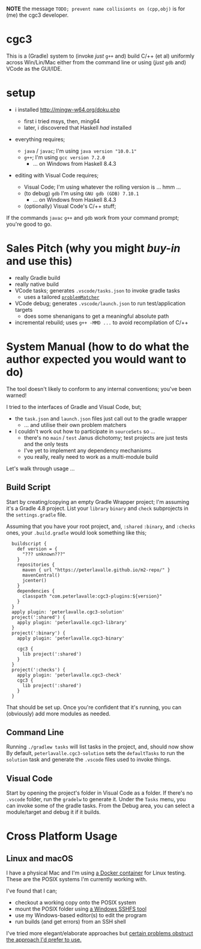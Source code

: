 **NOTE** the message `TODO; prevent name collisionts on (cpp,obj)` is for (me) the cgc3 developer.

# cgc3

This is a (Gradle) system to (invoke *just* `g++` and) build C/++ (et al) uniformly across Win/Lin/Mac either from the command line or using (*just* `gdb` and) VCode as the GUI/IDE.

# setup

- i installed http://mingw-w64.org/doku.php
  - first i tried msys, then, ming64
  - later, i discovered that Haskell *had* installed


- everything requires;
  - `java` / `javac`; I'm using `java version "10.0.1"`
  - `g++`; I'm using `gcc version 7.2.0`
    - ... on Windows from Haskell 8.4.3
- editing with Visual Code requires;
  - Visual Code; I'm using whatever the rolling version is ... hmm ...
  - (to debug) `gdb` I'm using `GNU gdb (GDB) 7.10.1`
    - ... on Windows from Haskell 8.4.3
  - (optionally) Visual Code's C/++ stuff;

If the commands `javac` `g++` and `gdb` work from your command prompt; you're good to go.

# Sales Pitch (why you might *buy-in* and use this)

- really Gradle build
- really native build
- VCode tasks; generates `.vscode/tasks.json` to invoke gradle tasks
  - uses a tailored [`problemMatcher`](https://code.visualstudio.com/docs/editor/tasks#_defining-a-problem-matcher)
- VCode debug; generates `.vscode/launch.json` to run test/application targets
  - does some shenanigans to get a meaningful absolute path
- incremental rebuild; uses `g++ -MMD ...` to avoid recompilation of C/++

# System Manual (how to do what the author expected you would want to do)

The tool doesn't likely to conform to any internal conventions; you've been warned!

I tried to the interfaces of Gradle and Visual Code, but;

- the `task.json` and `launch.json` files just call out to the gradle wrapper
  - ... and utilise their own problem matchers
- I couldn't work out how to participate in `sourceSets` so ...
  - there's no `main` / `test` Janus dichotomy; test projects are just tests and the only tests
  - I've yet to implement any dependency mechanisms
  - you really, really need to work as a multi-module build

Let's walk through usage ...

## Build Script

Start by creating/copying an empty Gradle Wrapper project; I'm assuming it's a Gradle 4.8 project.
List your `library` `binary` and `check` subprojects in the `settings.gradle` file.

Assuming that you have your root project, and, `:shared` `:binary`, and `:checks` ones, your `.build.gradle` would look something like this;

```
  buildscript {
    def version = {
      "??? unknown???"
    }
    repositories {
      maven { url "https://peterlavalle.github.io/m2-repo/" }
      mavenCentral()
      jcenter()
    }
    dependencies {
      classpath "com.peterlavalle:cgc3-plugins:${version}"
    }
  }
  apply plugin: 'peterlavalle.cgc3-solution'
  project(':shared') {
    apply plugin: 'peterlavalle.cgc3-library'
  }
  project(':binary') {
    apply plugin: 'peterlavalle.cgc3-binary'

    cgc3 {
      lib project(':shared')
    }
  }
  project(':checks') {
    apply plugin: 'peterlavalle.cgc3-check'
    cgc3 {
      lib project(':shared')
    }
  }
```

That should be set up.
Once you're confident that it's running, you can (obviously) add more modules as needed.

## Command Line

Running `./gradlew tasks` will list tasks in the project, and, should now show
By default, `peterlavalle.cgc3-solution` sets the `defaultTasks` to run the `solution` task and generate the `.vscode` files used to invoke things.

## Visual Code

Start by opening the project's folder in Visual Code as a folder.
If there's no `.vscode` folder, run the `gradelw` to generate it.
Under the `Tasks` menu, you can invoke some of the gradle tasks.
From the Debug area, you can select a module/target and debug it if it builds.

# Cross Platform Usage

## Linux and macOS

I have a physical Mac and I'm using [a Docker container][aDockerContainer] for Linux testing.
These are the POSIX systems I'm currently working with.

I've found that I can;
- checkout a working copy onto the POSIX system
- mount the POSIX folder using [a Windows SSHFS tool](https://www.nsoftware.com/netdrive/sftp/)
- use my Windows-based editor(s) to edit the program
- run builds (and get errors) from an SSH shell

I've tried more elegant/elaborate approaches but [certain problems obstruct the approach I'd prefer to use.](https://stackoverflow.com/questions/51623723/)

[aDockerContainer]:
  https://gist.github.com/g-pechorin/733c270946d950ddba0ddfcf8fa550e4


